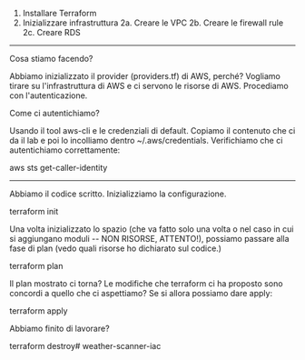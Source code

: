 1. Installare Terraform 
2. Inizializzare infrastruttura
    2a. Creare le VPC
    2b. Creare le firewall rule
    2c. Creare RDS
------


Cosa stiamo facendo?

Abbiamo inizializzato il provider (providers.tf) di AWS, perché? Vogliamo tirare su l'infrastruttura di AWS e ci servono le risorse di AWS. Procediamo con l'autenticazione.

Come ci autentichiamo?

Usando il tool aws-cli e le credenziali di default. Copiamo il contenuto che ci da il lab e poi lo incolliamo dentro ~/.aws/credentials. Verifichiamo che ci autentichiamo correttamente:

aws sts get-caller-identity

--------------


Abbiamo il codice scritto. Inizializziamo la configurazione.

terraform init


Una volta inizializzato lo spazio (che va fatto solo una volta o nel caso in cui si aggiungano moduli -- NON RISORSE, ATTENTO!), possiamo passare alla fase di plan (vedo quali risorse ho dichiarato sul codice.)

terraform plan

Il plan mostrato ci torna? Le modifiche che terraform ci ha proposto sono concordi a quello che ci aspettiamo? Se si allora possiamo dare apply:

terraform apply

Abbiamo finito di lavorare?

terraform destroy# weather-scanner-iac
